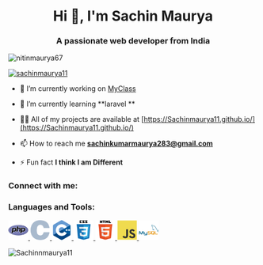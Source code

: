<h1 align="center">Hi 👋, I'm Sachin Maurya</h1>
<h3 align="center">A passionate web developer from India</h3>

<p align="left"> <img src="https://komarev.com/ghpvc/?username=nitinmaurya67&label=Profile%20views&color=0e75b6&style=flat" alt="nitinmaurya67" /> </p>

<p align="left"> <a href="https://github.com/ryo-ma/github-profile-trophy"><img src="https://github-profile-trophy.vercel.app/?username=sachinmaurya11" alt="sachinmaurya11" /></a> </p>

- 🔭 I’m currently working on [MyClass](https://letlearn.netlify.app/)

- 🌱 I’m currently learning **laravel **

- 👨‍💻 All of my projects are available at [https://Sachinmaurya11.github.io/](https://Sachinmaurya11.github.io/)

- 📫 How to reach me **sachinkumarmaurya283@gmail.com**

- ⚡ Fun fact **I think I am Different**

<h3 align="left">Connect with me:</h3>


<h3 align="left">Languages and Tools:</h3>
<p align="left"> 
  <a href="https://developer.mozilla.org/en-US/docs/Web/php" target="_blank" rel="noreferrer"> <img src="https://raw.githubusercontent.com/devicons/devicon/master/icons/php/php-original.svg" alt="php" width="40" height="40"/> </a>
  <a href="https://www.cprogramming.com/" target="_blank" rel="noreferrer"> <img src="https://raw.githubusercontent.com/devicons/devicon/master/icons/c/c-original.svg" alt="c" width="40" height="40"/> </a> <a href="https://www.w3schools.com/cpp/" target="_blank" rel="noreferrer"> <img src="https://raw.githubusercontent.com/devicons/devicon/master/icons/cplusplus/cplusplus-original.svg" alt="cplusplus" width="40" height="40"/> </a> <a href="https://www.w3schools.com/css/" target="_blank" rel="noreferrer"> <img src="https://raw.githubusercontent.com/devicons/devicon/master/icons/css3/css3-original-wordmark.svg" alt="css3" width="40" height="40"/> </a> <a href="https://www.w3.org/html/" target="_blank" rel="noreferrer"> <img src="https://raw.githubusercontent.com/devicons/devicon/master/icons/html5/html5-original-wordmark.svg" alt="html5" width="40" height="40"/> </a> </a> <a href="https://developer.mozilla.org/en-US/docs/Web/JavaScript" target="_blank" rel="noreferrer"> <img src="https://raw.githubusercontent.com/devicons/devicon/master/icons/javascript/javascript-original.svg" alt="javascript" width="40" height="40"/> </a> <a href="https://www.mysql.com/" target="_blank" rel="noreferrer"> <img src="https://raw.githubusercontent.com/devicons/devicon/master/icons/mysql/mysql-original-wordmark.svg" alt="mysql" width="40" height="40"/> </a> <a href="https://nodejs.org" target="_blank" rel="noreferrer"> </a> </p>

<p><img align="left" src="https://github-readme-stats.vercel.app/api/top-langs?username=Sachinmaurya11&show_icons=true&locale=en&layout=compact" alt="Sachinnmaurya11" /></p>


